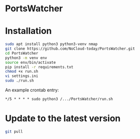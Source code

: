 # PortsWatcher

# Installation

```bash
sudo apt install python3 python3-venv nmap
git clone https://github.com/NoCloud-today/PortsWatcher.git
cd PortsWatcher
python3 -m venv env
source env/bin/activate
pip install -r requirements.txt
chmod +x run.sh
vi settings.ini
sudo ./run.sh
```

An example crontab entry:
```crontab
*/5 * * * * sudo python3 /.../PortsWatcher/run.sh
```

# Update to the latest version
```bash
git pull
```
